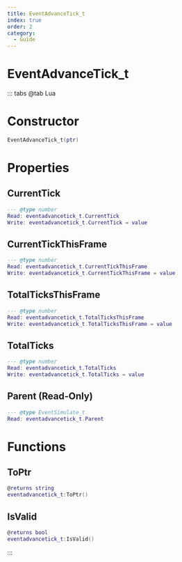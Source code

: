 ```yaml
---
title: EventAdvanceTick_t
index: true
order: 2
category:
  - Guide
---
```


# EventAdvanceTick_t

::: tabs
@tab Lua
# Constructor
```lua
EventAdvanceTick_t(ptr)
```
# Properties
## CurrentTick 
```lua
--- @type number
Read: eventadvancetick_t.CurrentTick
Write: eventadvancetick_t.CurrentTick = value
```
## CurrentTickThisFrame 
```lua
--- @type number
Read: eventadvancetick_t.CurrentTickThisFrame
Write: eventadvancetick_t.CurrentTickThisFrame = value
```
## TotalTicksThisFrame 
```lua
--- @type number
Read: eventadvancetick_t.TotalTicksThisFrame
Write: eventadvancetick_t.TotalTicksThisFrame = value
```
## TotalTicks 
```lua
--- @type number
Read: eventadvancetick_t.TotalTicks
Write: eventadvancetick_t.TotalTicks = value
```
## Parent (Read-Only)
```lua
--- @type EventSimulate_t
Read: eventadvancetick_t.Parent
```
# Functions
## ToPtr
```lua
@returns string
eventadvancetick_t:ToPtr()
```
## IsValid
```lua
@returns bool
eventadvancetick_t:IsValid()
```

:::